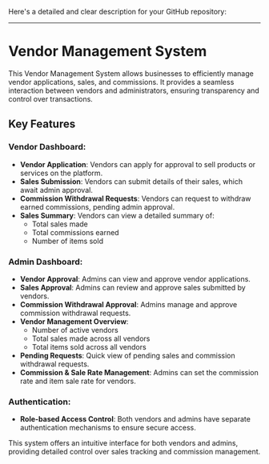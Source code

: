 Here's a detailed and clear description for your GitHub repository:

---

# Vendor Management System

This Vendor Management System allows businesses to efficiently manage vendor applications, sales, and commissions. It provides a seamless interaction between vendors and administrators, ensuring transparency and control over transactions.

## Key Features

### Vendor Dashboard:
- **Vendor Application**: Vendors can apply for approval to sell products or services on the platform.
- **Sales Submission**: Vendors can submit details of their sales, which await admin approval.
- **Commission Withdrawal Requests**: Vendors can request to withdraw earned commissions, pending admin approval.
- **Sales Summary**: Vendors can view a detailed summary of:
  - Total sales made
  - Total commissions earned
  - Number of items sold

### Admin Dashboard:
- **Vendor Approval**: Admins can view and approve vendor applications.
- **Sales Approval**: Admins can review and approve sales submitted by vendors.
- **Commission Withdrawal Approval**: Admins manage and approve commission withdrawal requests.
- **Vendor Management Overview**:
  - Number of active vendors
  - Total sales made across all vendors
  - Total items sold across all vendors
- **Pending Requests**: Quick view of pending sales and commission withdrawal requests.
- **Commission & Sale Rate Management**: Admins can set the commission rate and item sale rate for vendors.

### Authentication:
- **Role-based Access Control**: Both vendors and admins have separate authentication mechanisms to ensure secure access.

This system offers an intuitive interface for both vendors and admins, providing detailed control over sales tracking and commission management.
